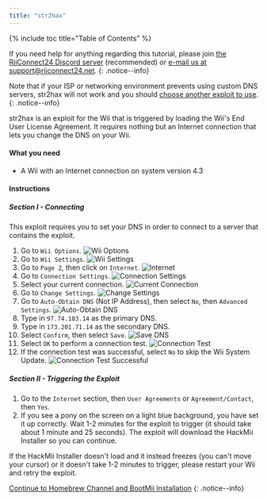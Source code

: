 ```yaml
---
title: "str2hax"
---
```


{% include toc title="Table of Contents" %}

If you need help for anything regarding this tutorial, please join [the RiiConnect24 Discord server](https://discord.gg/b4Y7jfD) (recommended) or [e-mail us at support@riiconnect24.net](mailto:support@riiconnect24.net).
{: .notice--info}

Note that if your ISP or networking environment prevents using custom DNS servers, str2hax will not work and you should [choose another exploit to use](get-started).
{: .notice--info}

str2hax is an exploit for the Wii that is triggered by loading the Wii's End User License Agreement. It requires nothing but an Internet connection that lets you change the DNS on your Wii.

#### What you need

* A Wii with an Internet connection on system version 4.3

#### Instructions

##### Section I - Connecting

This exploit requires you to set your DNS in order to connect to a server that contains the exploit.

1. Go to `Wii Options`.
![Wii Options](/images/RiiConnect24/Internet_1.png)
2. Go to `Wii Settings`.
![Wii Settings](/images/RiiConnect24/Internet_2.png)
3. Go to `Page 2`, then click on `Internet`.
![Internet](/images/RiiConnect24/Internet_3.png)
4. Go to `Connection Settings`.
![Connection Settings](/images/RiiConnect24/Internet_4.png)
5. Select your current connection.
![Current Connection](/images/RiiConnect24/Internet_5.png)
6. Go to `Change Settings`.
![Change Settings](/images/RiiConnect24/Internet_6.png)
7. Go to `Auto-Obtain DNS` (Not IP Address), then select `No`, then `Advanced Settings`.
![Auto-Obtain DNS](/images/RiiConnect24/Internet_7.png)
8. Type in `97.74.103.14` as the primary DNS.
9. Type in `173.201.71.14` as the secondary DNS.
10. Select `Confirm`, then select `Save`.
![Save DNS](/images/RiiConnect24/Internet_10.png)
11. Select `OK` to perform a connection test.
![Connection Test](/images/RiiConnect24/Internet_11.png)
12. If the connection test was successful, select `No` to skip the Wii System Update.
![Connection Test Successful](/images/RiiConnect24/Internet_12.png)

##### Section II - Triggering the Exploit

1. Go to the `Internet` section, then `User Agreements` or `Agreement/Contact`, then `Yes`.
2. If you see a pony on the screen on a light blue background, you have set it up correctly. Wait 1-2 minutes for the exploit to trigger (it should take about 1 minute and 25 seconds). The exploit will download the HackMii Installer so you can continue.

If the HackMii Installer doesn't load and it instead freezes (you can't move your cursor) or it doesn't take 1-2 minutes to trigger, please restart your Wii and retry the exploit.

[Continue to Homebrew Channel and BootMii Installation](hbc)
{: .notice--info}
